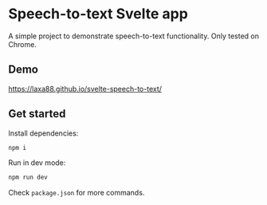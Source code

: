 # Speech-to-text Svelte app

A simple project to demonstrate speech-to-text functionality. Only tested on Chrome.

## Demo

https://laxa88.github.io/svelte-speech-to-text/

## Get started

Install dependencies:

```bash
npm i
```

Run in dev mode:

```bash
npm run dev
```

Check `package.json` for more commands.
